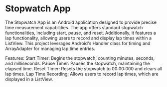 # Stopwatch App
The Stopwatch App is an Android application designed to provide precise time measurement capabilities. The app offers standard stopwatch functionalities, including start, pause, and reset. Additionally, it features a lap functionality, allowing users to record and display lap times within a ListView. This project leverages Android's Handler class for timing and ArrayAdapter for managing lap time entries.

Features:
Start Timer: Begins the stopwatch, counting minutes, seconds, and milliseconds.
Pause Timer: Pauses the stopwatch, maintaining the elapsed time.
Reset Timer: Resets the stopwatch to 00:00:000 and clears all lap times.
Lap Time Recording: Allows users to record lap times, which are displayed in a ListView.
